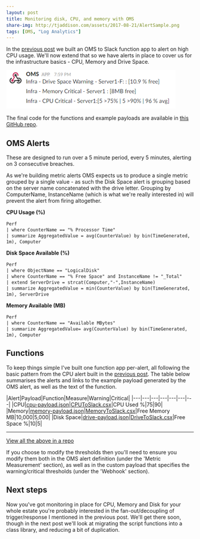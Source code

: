 ```yaml
---
layout: post
title: Monitoring disk, CPU, and memory with OMS
share-img: http://tjaddison.com/assets/2017-08-21/AlertSample.png
tags: [OMS, "Log Analytics"]
---
```

In the [previous post](/2017/08/06/Building-better-OMS-alerts-with-function-apps) we built an OMS to Slack function app to alert on high CPU usage.  We'll now extend that so we have alerts in place to cover us for the infrastructure basics - CPU, Memory and Drive Space.

![Example Alerts](/assets/2017-08-21/AlertSample.png)

The final code for the functions and example payloads are available in [this GitHub repo](https://github.com/taddison/blog-oms-to-slack/tree/master/MultipleFunctions).

<!--more-->

## OMS Alerts

These are designed to run over a 5 minute period, every 5 minutes, alerting on 3 consecutive breaches.

As we're building metric alerts OMS expects us to produce a single metric grouped by a single value - as such the Disk Space alert is grouping based on the server name concatenated with the drive letter.  Grouping by ComputerName, InstanceName (which is what we're really interested in) will prevent the alert from firing altogether.

**CPU Usage (%)**
```
Perf 
| where CounterName == "% Processor Time" 
| summarize AggregatedValue = avg(CounterValue) by bin(TimeGenerated, 1m), Computer
```

**Disk Space Available (%)**
```
Perf 
| where ObjectName == "LogicalDisk"  
| where CounterName == "% Free Space" and InstanceName != "_Total" 
| extend ServerDrive = strcat(Computer,"-",InstanceName) 
| summarize AggregatedValue = min(CounterValue) by bin(TimeGenerated, 1m), ServerDrive
```

**Memory Available (MB)**
```
Perf 
| where CounterName == "Available MBytes" 
| summarize AggregatedValue= avg(CounterValue) by bin(TimeGenerated, 1m), Computer 
```

## Functions

To keep things simple I've built one function app per-alert, all following the basic pattern from the CPU alert built in the [previous post](/2017/08/06/Building-better-OMS-alerts-with-function-apps).  The table below summarises the alerts and links to the example payload generated by the OMS alert, as well as the text of the function.

|Alert|Payload|Function|Measure|Warning|Critical|
|---|---|---|---|---|---|---|
|CPU|[cpu-payload.json](/assets/2017-08-21/cpu-payload.json)|[CPUToSlack.csx](/assets/2017-08-21/CPUToSlack.csx)|CPU Used %|75|90|
|Memory|[memory-payload.json](/assets/2017-08-21/memory-payload.json)|[MemoryToSlack.csx](/assets/2017-08-21/MemoryToSlack.csx)|Free Memory MB|10,000|5,000|
|Disk Space|[drive-payload.json](/assets/2017-08-21/drive-payload.json)|[DriveToSlack.csx](/assets/2017-08-21/DriveToSlack.csx)|Free Space %|10|5|

---
[View all the above in a repo](https://github.com/taddison/blog-oms-to-slack/tree/master/MultipleFunctions)

If you choose to modify the thresholds then you'll need to ensure you modify them both in the OMS alert definition (under the 'Metric Measurement' section), as well as in the custom payload that specifies the warning/critical thresholds (under the 'Webhook' section).

## Next steps

Now you've got monitoring in place for CPU, Memory and Disk for your whole estate you're probably interested in the fan-out/decoupling of trigger/response I mentioned in the previous post.  We'll get there soon, though in the next post we'll look at migrating the script functions into a class library, and reducing a bit of duplication.